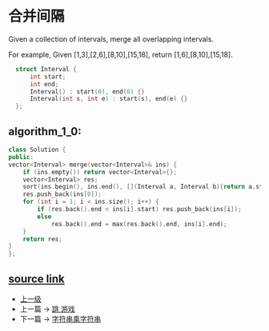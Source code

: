 # 合并间隔

Given a collection of intervals, merge all overlapping intervals.

For example,
Given [1,3],[2,6],[8,10],[15,18],
return [1,6],[8,10],[15,18].

```c++
  struct Interval {
      int start;
      int end;
      Interval() : start(0), end(0) {}
      Interval(int s, int e) : start(s), end(e) {}
  };
```

## algorithm_1_0:
```c++
class Solution {
public:  
vector<Interval> merge(vector<Interval>& ins) {
    if (ins.empty()) return vector<Interval>{};
    vector<Interval> res;
    sort(ins.begin(), ins.end(), [](Interval a, Interval b){return a.start < b.start;});
    res.push_back(ins[0]);
    for (int i = 1; i < ins.size(); i++) {
        if (res.back().end < ins[i].start) res.push_back(ins[i]);
        else
            res.back().end = max(res.back().end, ins[i].end);
    }
    return res;   
}
};
```

[source link](https://leetcode.com/problems/merge-intervals/discuss/)
---
- [上一级](README.md)
- 上一篇 -> [跳 游戏](Jump_Game.md)
- 下一篇 -> [字符串乘字符串](Multiply_Strings.md)

